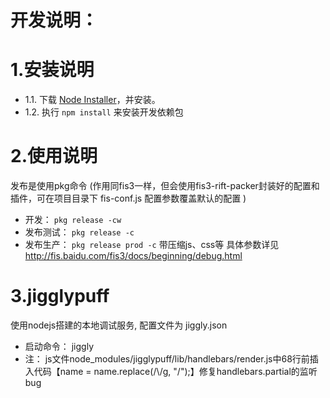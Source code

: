 # 开发说明：

# 1.安装说明
  - 1.1. 下载 [Node Installer](http://nodejs.org/dist/v0.10.31/x64/node-v0.10.31-x64.msi)，并安装。
  - 1.2. 执行 `npm install` 来安装开发依赖包


# 2.使用说明
  发布是使用pkg命令 (作用同fis3一样，但会使用fis3-rift-packer封装好的配置和插件，可在项目目录下 fis-conf.js 配置参数覆盖默认的配置 )
  - 开发：  `pkg release -cw`
  - 发布测试： `pkg release -c`
  - 发布生产： `pkg release prod -c` 带压缩js、css等
  具体参数详见 http://fis.baidu.com/fis3/docs/beginning/debug.html

# 3.jigglypuff
  使用nodejs搭建的本地调试服务, 配置文件为 jiggly.json
  - 启动命令： jiggly
  - 注： js文件node_modules/jigglypuff/lib/handlebars/render.js中68行前插入代码【name = name.replace(/\\/g, "\/");】修复handlebars.partial的监听bug

